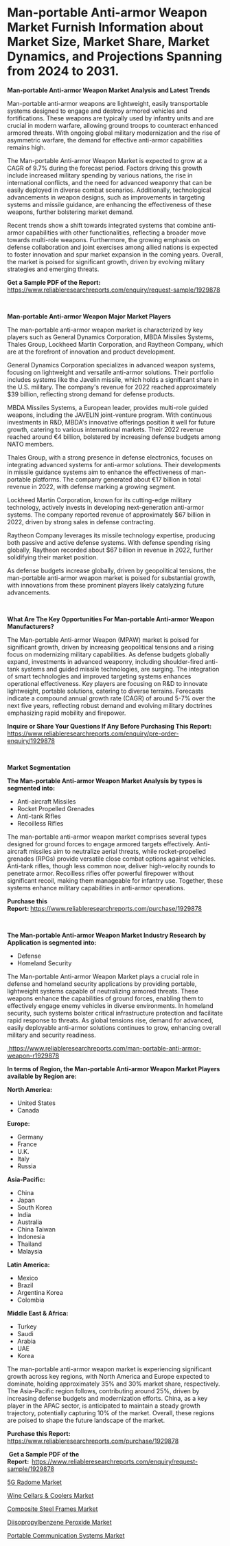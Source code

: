 <p><h1>Man-portable Anti-armor Weapon Market Furnish Information about Market Size, Market Share, Market Dynamics, and Projections Spanning from 2024 to 2031.</h1></p><p><strong>Man-portable Anti-armor Weapon Market Analysis and Latest Trends</strong></p>
<p><p>Man-portable anti-armor weapons are lightweight, easily transportable systems designed to engage and destroy armored vehicles and fortifications. These weapons are typically used by infantry units and are crucial in modern warfare, allowing ground troops to counteract enhanced armored threats. With ongoing global military modernization and the rise of asymmetric warfare, the demand for effective anti-armor capabilities remains high.</p><p>The Man-portable Anti-armor Weapon Market is expected to grow at a CAGR of 9.7% during the forecast period. Factors driving this growth include increased military spending by various nations, the rise in international conflicts, and the need for advanced weaponry that can be easily deployed in diverse combat scenarios. Additionally, technological advancements in weapon designs, such as improvements in targeting systems and missile guidance, are enhancing the effectiveness of these weapons, further bolstering market demand.</p><p>Recent trends show a shift towards integrated systems that combine anti-armor capabilities with other functionalities, reflecting a broader move towards multi-role weapons. Furthermore, the growing emphasis on defense collaboration and joint exercises among allied nations is expected to foster innovation and spur market expansion in the coming years. Overall, the market is poised for significant growth, driven by evolving military strategies and emerging threats.</p></p>
<p><strong>Get a Sample PDF of the Report:&nbsp;</strong> <a href="https://www.reliableresearchreports.com/enquiry/request-sample/1929878?utm_campaign=36&utm_medium=2&utm_source=Github&utm_content=ia&utm_term=25102024&utm_id=man-portable-anti-armor-weapon">https://www.reliableresearchreports.com/enquiry/request-sample/1929878</a></p>
<p>&nbsp;</p>
<p><strong>Man-portable Anti-armor Weapon Major Market Players</strong></p>
<p><p>The man-portable anti-armor weapon market is characterized by key players such as General Dynamics Corporation, MBDA Missiles Systems, Thales Group, Lockheed Martin Corporation, and Raytheon Company, which are at the forefront of innovation and product development.</p><p>General Dynamics Corporation specializes in advanced weapon systems, focusing on lightweight and versatile anti-armor solutions. Their portfolio includes systems like the Javelin missile, which holds a significant share in the U.S. military. The company's revenue for 2022 reached approximately $39 billion, reflecting strong demand for defense products.</p><p>MBDA Missiles Systems, a European leader, provides multi-role guided weapons, including the JAVELIN joint-venture program. With continuous investments in R&D, MBDA's innovative offerings position it well for future growth, catering to various international markets. Their 2022 revenue reached around €4 billion, bolstered by increasing defense budgets among NATO members.</p><p>Thales Group, with a strong presence in defense electronics, focuses on integrating advanced systems for anti-armor solutions. Their developments in missile guidance systems aim to enhance the effectiveness of man-portable platforms. The company generated about €17 billion in total revenue in 2022, with defense marking a growing segment.</p><p>Lockheed Martin Corporation, known for its cutting-edge military technology, actively invests in developing next-generation anti-armor systems. The company reported revenue of approximately $67 billion in 2022, driven by strong sales in defense contracting.</p><p>Raytheon Company leverages its missile technology expertise, producing both passive and active defense systems. With defense spending rising globally, Raytheon recorded about $67 billion in revenue in 2022, further solidifying their market position.</p><p>As defense budgets increase globally, driven by geopolitical tensions, the man-portable anti-armor weapon market is poised for substantial growth, with innovations from these prominent players likely catalyzing future advancements.</p></p>
<p>&nbsp;</p>
<p><strong>What Are The Key Opportunities For Man-portable Anti-armor Weapon Manufacturers?</strong></p>
<p><p>The Man-portable Anti-armor Weapon (MPAW) market is poised for significant growth, driven by increasing geopolitical tensions and a rising focus on modernizing military capabilities. As defense budgets globally expand, investments in advanced weaponry, including shoulder-fired anti-tank systems and guided missile technologies, are surging. The integration of smart technologies and improved targeting systems enhances operational effectiveness. Key players are focusing on R&D to innovate lightweight, portable solutions, catering to diverse terrains. Forecasts indicate a compound annual growth rate (CAGR) of around 5-7% over the next five years, reflecting robust demand and evolving military doctrines emphasizing rapid mobility and firepower.</p></p>
<p><strong>Inquire or Share Your Questions If Any Before Purchasing This Report:</strong> <a href="https://www.reliableresearchreports.com/enquiry/pre-order-enquiry/1929878?utm_campaign=36&utm_medium=2&utm_source=Github&utm_content=ia&utm_term=25102024&utm_id=man-portable-anti-armor-weapon">https://www.reliableresearchreports.com/enquiry/pre-order-enquiry/1929878</a></p>
<p>&nbsp;</p>
<p><strong>Market Segmentation</strong></p>
<p><strong>The Man-portable Anti-armor Weapon Market Analysis by types is segmented into:</strong></p>
<p><ul><li>Anti-aircraft Missiles</li><li>Rocket Propelled Grenades</li><li>Anti-tank Rifles</li><li>Recoilless Rifles</li></ul></p>
<p><p>The man-portable anti-armor weapon market comprises several types designed for ground forces to engage armored targets effectively. Anti-aircraft missiles aim to neutralize aerial threats, while rocket-propelled grenades (RPGs) provide versatile close combat options against vehicles. Anti-tank rifles, though less common now, deliver high-velocity rounds to penetrate armor. Recoilless rifles offer powerful firepower without significant recoil, making them manageable for infantry use. Together, these systems enhance military capabilities in anti-armor operations.</p></p>
<p><strong>Purchase this Report:&nbsp;</strong><a href="https://www.reliableresearchreports.com/purchase/1929878?utm_campaign=36&utm_medium=2&utm_source=Github&utm_content=ia&utm_term=25102024&utm_id=man-portable-anti-armor-weapon">https://www.reliableresearchreports.com/purchase/1929878</a></p>
<p>&nbsp;</p>
<p><strong>The Man-portable Anti-armor Weapon Market Industry Research by Application is segmented into:</strong></p>
<p><ul><li>Defense</li><li>Homeland Security</li></ul></p>
<p><p>The Man-portable Anti-armor Weapon Market plays a crucial role in defense and homeland security applications by providing portable, lightweight systems capable of neutralizing armored threats. These weapons enhance the capabilities of ground forces, enabling them to effectively engage enemy vehicles in diverse environments. In homeland security, such systems bolster critical infrastructure protection and facilitate rapid response to threats. As global tensions rise, demand for advanced, easily deployable anti-armor solutions continues to grow, enhancing overall military and security readiness.</p></p>
<p><a href="https://www.reliableresearchreports.com/man-portable-anti-armor-weapon-r1929878?utm_campaign=36&utm_medium=2&utm_source=Github&utm_content=ia&utm_term=25102024&utm_id=man-portable-anti-armor-weapon">&nbsp;https://www.reliableresearchreports.com/man-portable-anti-armor-weapon-r1929878</a></p>
<p><strong>In terms of Region, the Man-portable Anti-armor Weapon Market Players available by Region are:</strong></p>
<p>
    <p> <strong> North America: </strong>
        <ul>
            <li>United States</li>
            <li>Canada</li>
        </ul>
        </p> 
    <p> <strong> Europe: </strong>
        <ul>
            <li>Germany</li>
            <li>France</li>
            <li>U.K.</li>
            <li>Italy</li>
            <li>Russia</li>
        </ul>
        </p> 
    <p> <strong> Asia-Pacific: </strong>
        <ul>
            <li>China</li>
            <li>Japan</li>
            <li>South Korea</li>
            <li>India</li>
            <li>Australia</li>
            <li>China Taiwan</li>
            <li>Indonesia</li>
            <li>Thailand</li>
            <li>Malaysia</li>
        </ul>
        </p> 
    <p> <strong> Latin America: </strong>
        <ul>
            <li>Mexico</li>
            <li>Brazil</li>
            <li>Argentina Korea</li>
            <li>Colombia</li>
        </ul>
        </p> 
    <p> <strong> Middle East & Africa: </strong>
        <ul>
            <li>Turkey</li>
            <li>Saudi</li>
            <li>Arabia</li>
            <li>UAE</li>
            <li>Korea</li>
        </ul>
    </p>
    </p>
<p><p>The man-portable anti-armor weapon market is experiencing significant growth across key regions, with North America and Europe expected to dominate, holding approximately 35% and 30% market share, respectively. The Asia-Pacific region follows, contributing around 25%, driven by increasing defense budgets and modernization efforts. China, as a key player in the APAC sector, is anticipated to maintain a steady growth trajectory, potentially capturing 10% of the market. Overall, these regions are poised to shape the future landscape of the market.</p></p>
<p><strong>Purchase this Report: </strong><a href="https://www.reliableresearchreports.com/purchase/1929878?utm_campaign=36&utm_medium=2&utm_source=Github&utm_content=ia&utm_term=25102024&utm_id=man-portable-anti-armor-weapon">https://www.reliableresearchreports.com/purchase/1929878</a></p>
<p>&nbsp;<strong>Get a Sample PDF of the Report:&nbsp;&nbsp;</strong><a href="https://www.reliableresearchreports.com/enquiry/request-sample/1929878?utm_campaign=36&utm_medium=2&utm_source=Github&utm_content=ia&utm_term=25102024&utm_id=man-portable-anti-armor-weapon">https://www.reliableresearchreports.com/enquiry/request-sample/1929878</a></p>
<p><strong></strong></p>
<p><p><a href="https://github.com/HaroldWalker405/Market-Research-Report-List-1/blob/main/5g-radome-market.md?utm_campaign=36&utm_medium=2&utm_source=Github&utm_content=ia&utm_term=25102024&utm_id=man-portable-anti-armor-weapon">5G Radome Market</a></p><p><a href="https://issuu.com/reportprime-2/docs/wine-cellars-coolers-market-size-20_3386058fe28c08?utm_campaign=36&utm_medium=2&utm_source=Github&utm_content=ia&utm_term=25102024&utm_id=man-portable-anti-armor-weapon">Wine Cellars & Coolers Market</a></p><p><a href="https://www.linkedin.com/pulse/evolution-composite-steel-frames-market-key-shifts-from-2024-1m7vf?utm_campaign=36&utm_medium=2&utm_source=Github&utm_content=ia&utm_term=25102024&utm_id=man-portable-anti-armor-weapon">Composite Steel Frames Market</a></p><p><a href="https://www.linkedin.com/pulse/diisopropylbenzene-peroxide-market-share-analysis-growth-trends-cawwf?utm_campaign=36&utm_medium=2&utm_source=Github&utm_content=ia&utm_term=25102024&utm_id=man-portable-anti-armor-weapon">Diisopropylbenzene Peroxide Market</a></p><p><a href="https://github.com/GRUBBSCHARLES/Market-Research-Report-List-1/blob/main/portable-communication-systems-market.md?utm_campaign=36&utm_medium=2&utm_source=Github&utm_content=ia&utm_term=25102024&utm_id=man-portable-anti-armor-weapon">Portable Communication Systems Market</a></p></p>